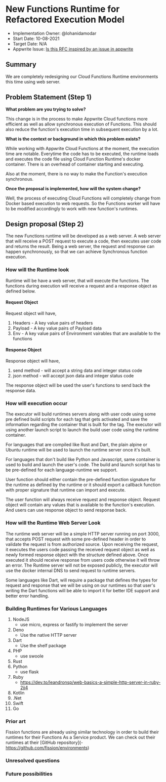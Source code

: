 # New Functions Runtime for Refactored Execution Model <!-- What do you want to call your `awesome_feature`? -->

- Implementation Owner: @lohanidamodar
- Start Date: 10-08-2021
- Target Date: N/A
- Appwrite Issue:
  [Is this RFC inspired by an issue in appwrite](https://github.com/appwrite/appwrite/issues/)

## Summary

[summary]: #summary

<!-- Brief explanation of the proposed contribution. Write your answer below. -->
We are completely redesigning our Cloud Functions Runtime environments this time using web server.

## Problem Statement (Step 1)

[problem-statement]: #problem-statement

**What problem are you trying to solve?**

<!-- Write your answer below. -->

This change is in the process to make Appwrite Cloud functions more efficient as well as allow synchronous execution of Functions. This should also reduce the function's execution time in subsequent execution by a lot.

**What is the context or background in which this problem exists?**

<!-- Write your answer below. -->

While working with Appwrite Cloud Functions at the moment, the execution time are notable. Everytime the code has to be executed, the runtime loads and executes the code file using Cloud Function Runtime's docker container. There is an overhead of container starting and executing.

Also at the moment, there is no way to make the Function's execution synchronous.

**Once the proposal is implemented, how will the system change?**

<!-- Write your answer below. -->

Well, the process of executing Cloud Functions will completely change from Docker based execution to web requests. So the Functions worker will have to be modified accordingly to work with new function's runtimes.

<!-- Please avoid discussing your proposed solution. -->

## Design proposal (Step 2)

[design-proposal]: #design-proposal

<!--
This is the technical portion of the RFC. Explain the design in sufficient detail keeping in mind the following:

- Its interaction with other parts of the system is clear
- It is reasonably clear how the contribution would be implemented
- Dependencies on libraries, tools, projects or work that isn't yet complete
- New API routes that need to be created or modifications to the existing routes (if needed)
- Any breaking changes and ways in which we can ensure backward compatibility.
- Use Cases
- Goals
- Deliverables
- Changes to documentation
- Ways to scale the solution

Ensure that you include examples, code-snippets etc. to allow the community to understand the proposed solution. **It would be best if the examples use naming conventions that you intend to use during the actual implementation so that changes can be suggested early on during the development.**

Write your answer below.

-->

The new Functions runtime will be developed as a web server. A web server that will receive a POST request to execute a code, then executes user code and returns the result. Being a web server, the request and response can happen synchronously, so that we can achieve Synchronous function execution.

### How will the Runtime look

Runtime will be have a web server, that will execute the functions. The functions during execution will receive a request and a response object as defined below.

#### Request Object

Request object will have,
1. Headers - A key value pairs of headers
2. Payload - A key value pairs of Payload data
3. Env - A key value pairs of Environment vairables that are available to the functions

#### Response Object

Response object will have,
   1. send method - will accept a string data and integer status code
   2. json method - will accept json data and integer status code

The response object will be used the user's functions to send back the response data.

### How will execution occur

The executor will build runtimes servers along with user code using some pre defined build scripts for each tag that gets activated and save the information regarding the container that is built for the tag. The executor will using another launch script to launch the build user code using the runtime container.

For languages that are compiled like Rust and Dart, the plain alpine or Ubuntu runtime will be used to launch the runtime server once it's built. 

For languages that don't build like Python and Javascript, same container is used to build and launch the user's code. The build and launch script has to be pre-defined for each language-runtime we support.

User function should either contain the pre-defined function signature for the runtime as defined by the runtime or it should export a callback function with proper signature that runtime can import and execute.

The user function will always receive request and response object. Request object will contain any values that is available to the function's execution. And users can use response object to send response back.

### How will the Runtime Web Server Look

The runtime web server will be a simple HTTP server running on port 3000, that accepts POST request with some pre-defined header in order to validate the request is from authorized source. Upon receiving the request, it executes the users code passing the received request object as well as newly formed response object with the structure defined above. Once executed it should receive response from users code otherwise it will throw an error.
The Runtime server will not be exposed publicly, the executor will use the docker internal DNS to send request to runtime servers.

Some languages like Dart, will require a package that defines the types for request and response that we will be using on our runtimes so that user's writing the Dart functions will be able to import it for better IDE support and better error handling.

### Building Runtimes for Various Languages

1. NodeJS
   - use micro, express or fastify to implement the server
2. Deno
   - Use the native HTTP server
3. Dart
   - Use the shelf package
4. PHP
   - use swoole
5. Rust
6. Python
   - use flask
7. Ruby
   - https://dev.to/leandronsp/web-basics-a-simple-http-server-in-ruby-2jj4
8. Kotlin
9.  .Net
10. Swift
11. Go

### Prior art

[prior-art]: #prior-art

<!--

Discuss prior art, both the good and the bad, in relation to this proposal. A
few examples of what this can include are:

- Does this functionality exist in other software and what experience has their
  community had?
- For other teams: What lessons can we learn from what other communities have
  done here?
- Papers: Are there any published papers or great posts that discuss this? If
  you have some relevant papers to refer to, this can serve as a more detailed
  theoretical background.

This section is intended to encourage you as an author to think about the
lessons from other software, provide readers of your RFC with a fuller picture.
If there is no prior art, that is fine - your ideas are interesting to us
whether they are brand new or if it is an adaptation from other software.

Write your answer below.
-->

Fission functions are already using similar technology in order to build their runtimes for their Functions As a Service product. We can check out their runtimes at their [GitHub repository](- https://github.com/fission/environments)

### Unresolved questions

[unresolved-questions]: #unresolved-questions

<!-- What parts of the design do you expect to resolve through the RFC process before this gets merged? -->

<!-- Write your answer below. -->

### Future possibilities

[future-possibilities]: #future-possibilities

<!-- This is also a good place to "dump ideas", if they are out of scope for the RFC you are writing but otherwise related. -->

<!-- Write your answer below. -->
